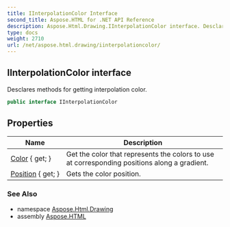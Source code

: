 ```yaml
---
title: IInterpolationColor Interface
second_title: Aspose.HTML for .NET API Reference
description: Aspose.Html.Drawing.IInterpolationColor interface. Desclares methods for getting interpolation color
type: docs
weight: 2710
url: /net/aspose.html.drawing/iinterpolationcolor/
---
```

## IInterpolationColor interface

Desclares methods for getting interpolation color.

```csharp
public interface IInterpolationColor
```

## Properties

| Name | Description |
| --- | --- |
| [Color](../../aspose.html.drawing/iinterpolationcolor/color/) { get; } | Get the color that represents the colors to use at corresponding positions along a gradient. |
| [Position](../../aspose.html.drawing/iinterpolationcolor/position/) { get; } | Gets the color position. |

### See Also

* namespace [Aspose.Html.Drawing](../../aspose.html.drawing/)
* assembly [Aspose.HTML](../../)
